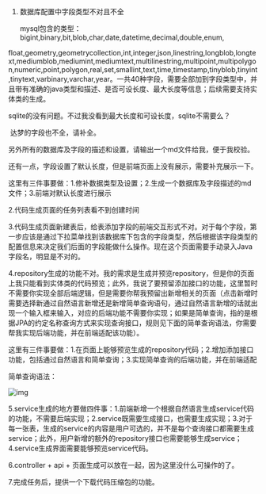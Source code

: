 1. 数据库配置中字段类型不对且不全

   mysql包含的类型：bigint,binary,bit,blob,char,date,datetime,decimal,double,enum,

float,geometry,geometrycollection,int,integer,json,linestring,longblob,longtext,mediumblob,mediumint,mediumtext,multilinestring,multipoint,multipolygon,numeric,point,polygon,real,set,smallint,text,time,timestamp,tinyblob,tinyint,tinytext,varbinary,varchar,year。一共40种字段，需要全部加到字段类型中，并且带有准确的java类型和描述、是否可设长度、最大长度等信息；后续需要支持实体类的生成。

​	sqlite的没有问题。不过我没看到最大长度和可设长度，sqlite不需要么？

​	达梦的字段也不全，请补全。

​	另外所有的数据库及字段的描述和设置，请输出一个md文件给我，便于我校验。

​	还有一点，字段设置了默认长度，但是前端页面上没有展示，需要补充展示一下。

这里有三件事要做：1.修补数据类型及设置；2.生成一个数据库及字段描述的md文件；3.前端对默认长度进行展示

2.代码生成页面的任务列表看不到创建时间

3.代码生成页面新建表后，给表添加字段的前端交互形式不对。对于每个字段，第一步应该是通过下拉菜单找到该数据库下包含的字段类型，然后根据该字段类型的配置信息来决定我们后面的字段能做什么操作。现在这个页面需要手动录入Java字段名，明显是不对的。

4.repository生成的功能不对。我的需求是生成并预览repository，但是你的页面上我只能看到实体类的代码预览；此外，我说了要预留添加接口的功能，这里暂时不需要你实现全部后端逻辑，但是需要你帮我预留出新增相关的页面（点击新增时需要选择新通过自然语言新增还是新增简单查询语句，通过自然语言新增的话就出现一个输入框来输入，对应的后端功能不需要你实现；如果是简单查询，指的是根据JPA的约定名称查询方式来实现查询接口，规则见下面的简单查询语法，你需要帮我实现后端功能，并在前端适配该功能）。

这里有三件事要做：1.在页面上能够预览生成的repository代码；2.增加添加接口功能，包括通过自然语言和简单查询；3.实现简单查询的后端功能，并在前端适配

简单查询语法：

 ![img](https://i-blog.csdnimg.cn/blog_migrate/6ac256074c27c27a2510d427bd097d4f.png) 

5.service生成的地方要做四件事：1.前端新增一个根据自然语言生成service代码的功能，不需要后端实现；2.service既需要生成接口，也需要生成实现；3.对于每一张表，生成的service的内容是用户可选的，并不是每个查询接口都需要生成service；此外，用户新增的额外的repository接口也需要能够生成service；4.service生成界面需要能够预览service代码。

6.controller + api + 页面生成可以放在一起，因为这里没什么可操作的了。

7.完成任务后，提供一个下载代码压缩包的功能。